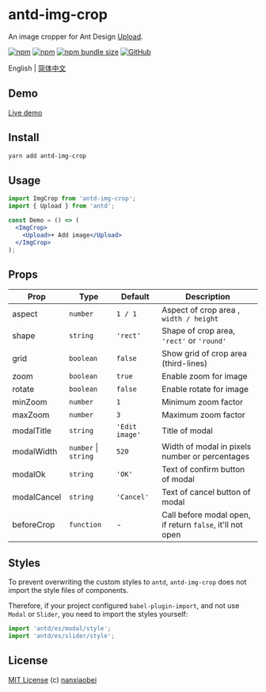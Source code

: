 # antd-img-crop

An image cropper for Ant Design [Upload](https://ant.design/components/upload/).

[![npm](https://img.shields.io/npm/v/antd-img-crop.svg?style=flat-square)](https://www.npmjs.com/package/antd-img-crop)
[![npm](https://img.shields.io/npm/dt/antd-img-crop?style=flat-square)](https://www.npmtrends.com/antd-img-crop)
[![npm bundle size](https://img.shields.io/bundlephobia/minzip/antd-img-crop?style=flat-square)](https://bundlephobia.com/result?p=antd-img-crop)
[![GitHub](https://img.shields.io/github/license/nanxiaobei/antd-img-crop?style=flat-square)](https://github.com/nanxiaobei/antd-img-crop/blob/master/LICENSE)

English | [简体中文](./README.zh-CN.md)

## Demo

[Live demo](https://codesandbox.io/s/antd-img-crop-4qoom5p9x4)

## Install

```sh
yarn add antd-img-crop
```

## Usage

```jsx harmony
import ImgCrop from 'antd-img-crop';
import { Upload } from 'antd';

const Demo = () => (
  <ImgCrop>
    <Upload>+ Add image</Upload>
  </ImgCrop>
);
```

## Props

| Prop        | Type                 | Default        | Description                                               |
| ----------- | -------------------- | -------------- | --------------------------------------------------------- |
| aspect      | `number`             | `1 / 1`        | Aspect of crop area , `width / height`                    |
| shape       | `string`             | `'rect'`       | Shape of crop area, `'rect'` or `'round'`                 |
| grid        | `boolean`            | `false`        | Show grid of crop area (third-lines)                      |
| zoom        | `boolean`            | `true`         | Enable zoom for image                                     |
| rotate      | `boolean`            | `false`        | Enable rotate for image                                   |
| minZoom     | `number`             | `1`            | Minimum zoom factor                                       |
| maxZoom     | `number`             | `3`            | Maximum zoom factor                                       |
| modalTitle  | `string`             | `'Edit image'` | Title of modal                                            |
| modalWidth  | `number` \| `string` | `520`          | Width of modal in pixels number or percentages            |
| modalOk     | `string`             | `'OK'`         | Text of confirm button of modal                           |
| modalCancel | `string`             | `'Cancel'`     | Text of cancel button of modal                            |
| beforeCrop  | `function`           | -              | Call before modal open, if return `false`, it'll not open |

## Styles

To prevent overwriting the custom styles to `antd`, `antd-img-crop` does not import the style files of components.

Therefore, if your project configured `babel-plugin-import`, and not use `Modal` or `Slider`, you need to import the styles yourself:

```js
import 'antd/es/modal/style';
import 'antd/es/slider/style';
```

## License

[MIT License](https://github.com/nanxiaobei/antd-img-crop/blob/master/LICENSE) (c) [nanxiaobei](https://mrlee.me/)
